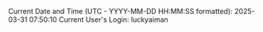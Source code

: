 Current Date and Time (UTC - YYYY-MM-DD HH:MM:SS formatted): 2025-03-31 07:50:10
Current User's Login: luckyaiman

